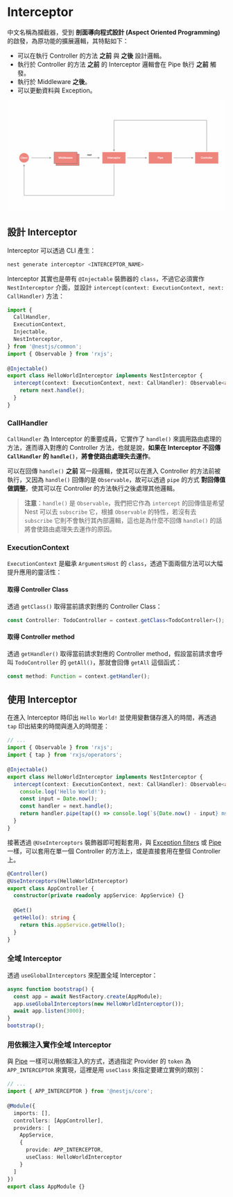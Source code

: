# Interceptor

中文名稱為攔截器，受到 **剖面導向程式設計 (Aspect Oriented Programming)** 的啟發，為原功能的擴展邏輯，其特點如下：

- 可以在執行 Controller 的方法 **之前** 與 **之後** 設計邏輯。
- 執行於 Controller 的方法 **之前** 的 Interceptor 邏輯會在 Pipe 執行 **之前** 觸發。
- 執行於 Middleware **之後**。
- 可以更動資料與 Exception。

![i1](./imgs/i1.png)

## 設計 Interceptor

Interceptor 可以透過 CLI 產生：

```bash
nest generate interceptor <INTERCEPTOR_NAME>
```

Interceptor 其實也是帶有 `@Injectable` 裝飾器的 `class`，不過它必須實作 `NestInterceptor` 介面，並設計 `intercept(context: ExecutionContext, next: CallHandler)` 方法：

```ts
import {
  CallHandler,
  ExecutionContext,
  Injectable,
  NestInterceptor,
} from '@nestjs/common';
import { Observable } from 'rxjs';

@Injectable()
export class HelloWorldInterceptor implements NestInterceptor {
  intercept(context: ExecutionContext, next: CallHandler): Observable<any> {
    return next.handle();
  }
}
```

### CallHandler

`CallHandler` 為 Interceptor 的重要成員，它實作了 `handle()` 來調用路由處理的方法，進而導入對應的 Controller 方法，也就是說，**如果在 Interceptor 不回傳 `CallHandler` 的 `handle()`**，**將會使路由處理失去運作**。

可以在回傳 `handle()` **之前** 寫一段邏輯，使其可以在進入 Controller 的方法前被執行，又因為 `handle()` 回傳的是 `Observable`，故可以透過 `pipe` 的方式 **對回傳值做調整**，使其可以在 Controller 的方法執行之後處理其他邏輯。

>**注意**：`handle()` 是 `Observable`，我們把它作為 `intercept` 的回傳值是希望 Nest 可以去 `subscribe` 它，根據 `Observable` 的特性，若沒有去 `subscribe` 它則不會執行其內部邏輯，這也是為什麼不回傳 `handle()` 的話將會使路由處理失去運作的原因。

### ExecutionContext

`ExecutionContext` 是繼承 `ArgumentsHost` 的 `class`，透過下面兩個方法可以大幅提升應用的靈活性：

#### 取得 Controller Class

透過 `getClass()` 取得當前請求對應的 Controller Class：

```ts
const Controller: TodoController = context.getClass<TodoController>();
```

#### 取得 Controller method

透過 `getHandler()` 取得當前請求對應的 Controller method，假設當前請求會呼叫 `TodoController` 的 `getAll()`，那就會回傳 `getAll` 這個函式：

```ts
const method: Function = context.getHandler();
```

## 使用 Interceptor

在進入 Interceptor 時印出 `Hello World!` 並使用變數儲存進入的時間，再透過 `tap` 印出結束的時間與進入的時間差：

```ts
// ...
import { Observable } from 'rxjs';
import { tap } from 'rxjs/operators';

@Injectable()
export class HelloWorldInterceptor implements NestInterceptor {
  intercept(context: ExecutionContext, next: CallHandler): Observable<any> {
    console.log('Hello World!');
    const input = Date.now();
    const handler = next.handle();
    return handler.pipe(tap(() => console.log(`${Date.now() - input} ms`)));
  }
}
```

接著透過 `@UseInterceptors` 裝飾器即可輕鬆套用，與 [Exception filters](./EXCEPTION.md) 或 [Pipe](./PIPE.md) 一樣，可以套用在單一個 Controller 的方法上，或是直接套用在整個 Controller 上。

```ts
@Controller()
@UseInterceptors(HelloWorldInterceptor)
export class AppController {
  constructor(private readonly appService: AppService) {}

  @Get()
  getHello(): string {
    return this.appService.getHello();
  }
}
```

### 全域 Interceptor

透過 `useGlobalInterceptors` 來配置全域 Interceptor：

```ts
async function bootstrap() {
  const app = await NestFactory.create(AppModule);
  app.useGlobalInterceptors(new HelloWorldInterceptor());
  await app.listen(3000);
}
bootstrap();
```

### 用依賴注入實作全域 Interceptor

與 [Pipe](./PIPE.md) 一樣可以用依賴注入的方式，透過指定 Provider 的 `token` 為 `APP_INTERCEPTOR` 來實現，這裡是用 `useClass` 來指定要建立實例的類別：

```ts
// ...
import { APP_INTERCEPTOR } from '@nestjs/core';

@Module({
  imports: [],
  controllers: [AppController],
  providers: [
    AppService,
    {
      provide: APP_INTERCEPTOR,
      useClass: HelloWorldInterceptor
    }
  ]
})
export class AppModule {}
```
